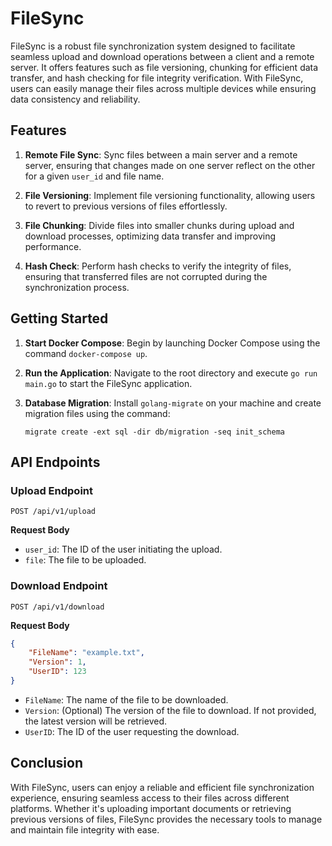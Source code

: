# FileSync

FileSync is a robust file synchronization system designed to facilitate seamless upload and download operations between a client and a remote server. It offers features such as file versioning, chunking for efficient data transfer, and hash checking for file integrity verification. With FileSync, users can easily manage their files across multiple devices while ensuring data consistency and reliability.

## Features

1. **Remote File Sync**: Sync files between a main server and a remote server, ensuring that changes made on one server reflect on the other for a given `user_id` and file name.

2. **File Versioning**: Implement file versioning functionality, allowing users to revert to previous versions of files effortlessly.

3. **File Chunking**: Divide files into smaller chunks during upload and download processes, optimizing data transfer and improving performance.

4. **Hash Check**: Perform hash checks to verify the integrity of files, ensuring that transferred files are not corrupted during the synchronization process.

## Getting Started

1. **Start Docker Compose**: Begin by launching Docker Compose using the command `docker-compose up`.

2. **Run the Application**: Navigate to the root directory and execute `go run main.go` to start the FileSync application.

3. **Database Migration**: Install `golang-migrate` on your machine and create migration files using the command:
   ```
   migrate create -ext sql -dir db/migration -seq init_schema
   ```

## API Endpoints

### Upload Endpoint

```
POST /api/v1/upload
```

**Request Body**
- `user_id`: The ID of the user initiating the upload.
- `file`: The file to be uploaded.

### Download Endpoint

```
POST /api/v1/download
```

**Request Body**
```json
{
    "FileName": "example.txt",
    "Version": 1,
    "UserID": 123
}
```

- `FileName`: The name of the file to be downloaded.
- `Version`: (Optional) The version of the file to download. If not provided, the latest version will be retrieved.
- `UserID`: The ID of the user requesting the download.

## Conclusion

With FileSync, users can enjoy a reliable and efficient file synchronization experience, ensuring seamless access to their files across different platforms. Whether it's uploading important documents or retrieving previous versions of files, FileSync provides the necessary tools to manage and maintain file integrity with ease.
